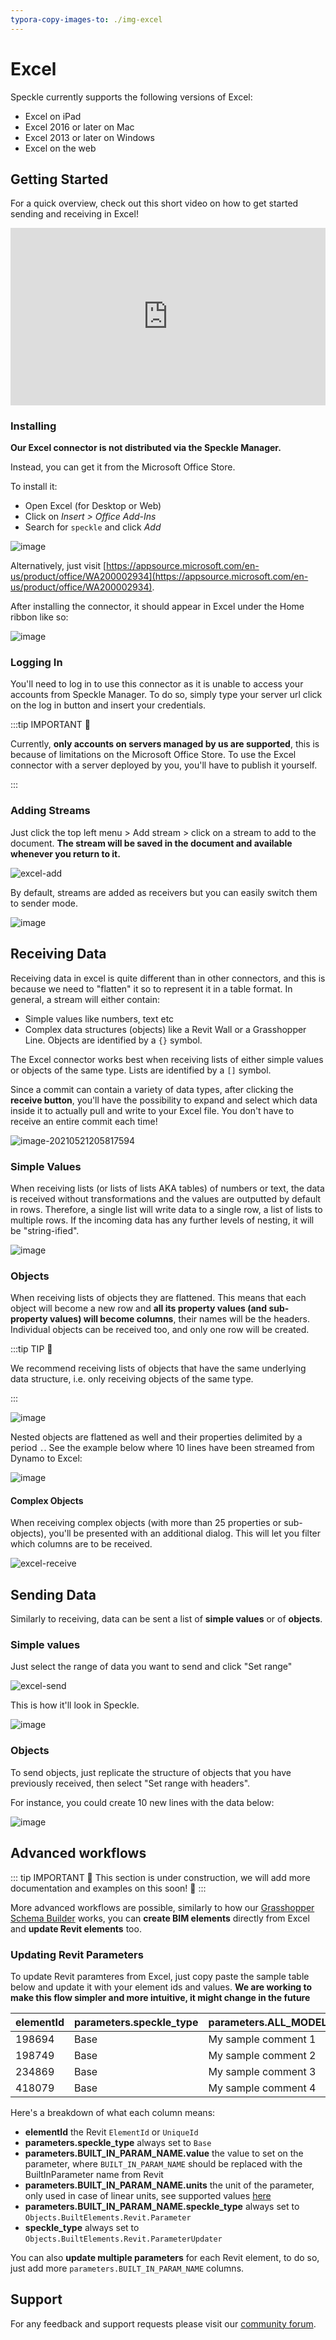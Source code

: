 ```yaml
---
typora-copy-images-to: ./img-excel
---
```


# Excel

Speckle currently supports the following versions of Excel:

- Excel on iPad
- Excel 2016 or later on Mac
- Excel 2013 or later on Windows
- Excel on the web

## Getting Started

For a quick overview, check out this short video on how to get started sending and receiving in Excel!

<div style="position: relative;padding-bottom: 56.25%;"><iframe width="100%" height="100%" style="position: absolute;" src="https://www.youtube.com/embed/4viUTvo6BCw" title="YouTube video player" frameborder="0" allow="accelerometer; autoplay; clipboard-write; encrypted-media; gyroscope; picture-in-picture" allowfullscreen></iframe></div>

### Installing

**Our Excel connector is not distributed via the Speckle Manager.**

Instead, you can get it from the Microsoft Office Store.

To install it:

- Open Excel (for Desktop or Web)
- Click on _Insert > Office Add-Ins_
- Search for `speckle` and click _Add_

![image](https://user-images.githubusercontent.com/2679513/120383814-3ffdd600-c31d-11eb-8a77-7b34f8a0785f.png)

Alternatively, just visit [https://appsource.microsoft.com/en-us/product/office/WA200002934](https://appsource.microsoft.com/en-us/product/office/WA200002934).

After installing the connector, it should appear in Excel under the Home ribbon like so:

![image](https://user-images.githubusercontent.com/2679513/119171684-cdf3da00-ba5c-11eb-87a5-bee798f96f90.png)

### Logging In

You'll need to log in to use this connector as it is unable to access your accounts from Speckle Manager. To do so, simply type your server url click on the log in button and insert your credentials.

:::tip IMPORTANT 🙌

Currently, **only accounts on servers managed by us are supported**, this is because of limitations on the Microsoft Office Store. To use the Excel connector with a server deployed by you, you'll have to publish it yourself.

:::

### Adding Streams

Just click the top left menu > Add stream > click on a stream to add to the document. **The stream will be saved in the document and available whenever you return to it.**

![excel-add](https://user-images.githubusercontent.com/2679513/119180828-b4588f80-ba68-11eb-8ac3-0aa8f9d5158f.gif)

By default, streams are added as receivers but you can easily switch them to sender mode.

![image](https://user-images.githubusercontent.com/2679513/119181346-61330c80-ba69-11eb-9100-7f1b0f9ec82c.png)

## Receiving Data

Receiving data in excel is quite different than in other connectors, and this is because we need to "flatten" it so to represent it in a table format. In general, a stream will either contain:

- Simple values like numbers, text etc
- Complex data structures (objects) like a Revit Wall or a Grasshopper Line. Objects are identified by a `{}` symbol.

The Excel connector works best when receiving lists of either simple values or objects of the same type. Lists are identified by a `[]` symbol.

Since a commit can contain a variety of data types, after clicking the **receive button**, you'll have the possibility to expand and select which data inside it to actually pull and write to your Excel file. You don't have to receive an entire commit each time!

![image-20210521205817594](https://user-images.githubusercontent.com/2679513/119197116-2b991e00-ba7f-11eb-8e70-6d7e962361d5.png)

### Simple Values

When receiving lists (or lists of lists AKA tables) of numbers or text, the data is received without transformations and the values are outputted by default in rows. Therefore, a single list will write data to a single row, a list of lists to multiple rows. If the incoming data has any further levels of nesting, it will be "string-ified".

![image](https://user-images.githubusercontent.com/2679513/119188807-1b7b4180-ba73-11eb-955e-744cf2906e76.png)

### Objects

When receiving lists of objects they are flattened. This means that each object will become a new row and **all its property values (and sub-property values) will become columns**, their names will be the headers.
Individual objects can be received too, and only one row will be created.

:::tip TIP 🙌

We recommend receiving lists of objects that have the same underlying data structure, i.e. only receiving objects of the same type.

:::

![image](https://user-images.githubusercontent.com/2679513/119189886-88dba200-ba74-11eb-8066-cd98972a88dd.png)

Nested objects are flattened as well and their properties delimited by a period `.`. See the example below where 10 lines have been streamed from Dynamo to Excel:

![image](https://user-images.githubusercontent.com/2679513/119195280-4e760300-ba7c-11eb-8601-3ed72a6b0813.png)

#### Complex Objects

When receiving complex objects (with more than 25 properties or sub-objects), you'll be presented with an additional dialog. This will let you filter which columns are to be received.

![excel-receive](https://user-images.githubusercontent.com/2679513/120610238-e1cf1100-c44a-11eb-88cd-669d18faf0a6.gif)

## Sending Data

Similarly to receiving, data can be sent a list of **simple values** or of **objects**.

### Simple values

Just select the range of data you want to send and click "Set range"

![excel-send](https://user-images.githubusercontent.com/2679513/119195853-30f56900-ba7d-11eb-9ac5-fd057a44ac9f.gif)

This is how it'll look in Speckle.

![image](https://user-images.githubusercontent.com/2679513/119196013-72861400-ba7d-11eb-9258-b10f285a6eba.png)

### Objects

To send objects, just replicate the structure of objects that you have previously received, then select "Set range with headers".

For instance, you could create 10 new lines with the data below:

![image](https://user-images.githubusercontent.com/2679513/119196439-17085600-ba7e-11eb-8273-6fdf60e91894.png)

## Advanced workflows

::: tip IMPORTANT
🚧 This section is under construction, we will add more documentation and examples on this soon! 🚧
:::

More advanced workflows are possible, similarly to how our [Grasshopper Schema Builder](/user/grasshopper.html#schema-builder) works, you can **create BIM elements** directly from Excel and **update Revit elements** too.

### Updating Revit Parameters

To update Revit paramteres from Excel, just copy paste the sample table below and update it with your element ids and values.
**We are working to make this flow simpler and more intuitive, it might change in the future**

| elementId | parameters.speckle_type | parameters.ALL_MODEL_INSTANCE_COMMENTS.value | parameters.ALL_MODEL_INSTANCE_COMMENTS.units | parameters.ALL_MODEL_INSTANCE_COMMENTS.speckle_type | speckle_type                                 |
| --------- | ----------------------- | -------------------------------------------- | -------------------------------------------- | --------------------------------------------------- | -------------------------------------------- |
| 198694    | Base                    | My sample comment 1                          | m                                            | Objects.BuiltElements.Revit.Parameter               | Objects.BuiltElements.Revit.ParameterUpdater |
| 198749    | Base                    | My sample comment 2                          | m                                            | Objects.BuiltElements.Revit.Parameter               | Objects.BuiltElements.Revit.ParameterUpdater |
| 234869    | Base                    | My sample comment 3                          | m                                            | Objects.BuiltElements.Revit.Parameter               | Objects.BuiltElements.Revit.ParameterUpdater |
| 418079    | Base                    | My sample comment 4                          | m                                            | Objects.BuiltElements.Revit.Parameter               | Objects.BuiltElements.Revit.ParameterUpdater |

Here's a breakdown of what each column means:

- **elementId** the Revit `ElementId` or `UniqueId`
- **parameters.speckle_type** always set to `Base`
- **parameters.BUILT_IN_PARAM_NAME.value** the value to set on the parameter, where `BUILT_IN_PARAM_NAME` should be replaced with the BuiltInParameter name from Revit
- **parameters.BUILT_IN_PARAM_NAME.units** the unit of the parameter, only used in case of linear units, see supported values [here](https://github.com/specklesystems/speckle-sharp/blob/745b3d9bb4694b88fec722be7d7d92859fc74459/Core/Core/Kits/Units.cs#L8-L16)
- **parameters.BUILT_IN_PARAM_NAME.speckle_type** always set to `Objects.BuiltElements.Revit.Parameter`
- **speckle_type** always set to `Objects.BuiltElements.Revit.ParameterUpdater`

You can also **update multiple parameters** for each Revit element, to do so, just add more `parameters.BUILT_IN_PARAM_NAME` columns.

## Support

For any feedback and support requests please visit our [community forum](https://speckle.community/).
